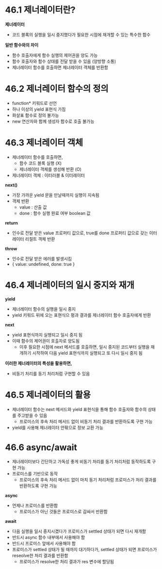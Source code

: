 # 46.1 제너레이터란?

**제너레이터**

- 코드 블록의 실행을 일시 중지했다가 필요한 시점에 재개할 수 있는 특수한 함수

**일반 함수와의 차이**

- 함수 호출자에게 함수 실행의 제어권을 양도 가능
- 함수 호출자와 함수 상태를 전달 받을 수 있음 (양방향 소통)
- 제너레이터 함수를 호출하면 제너레이터 객체를 반환함

# 46.2 제너레이터 함수의 정의

- function\* 키워드로 선언
- 하나 이상의 yield 표현식 가짐
- 화살표 함수로 정의 불가능
- new 연산자와 함께 생성자 함수로 호출 불가능

# 46.3 제너레이터 객체

- 제너레이터 함수를 호출하면,
  - 함수 코드 블록 실행 (X)
  - 제너레이터 객체를 생성해 반환 (O)
- 제너레이터 객체 : 이터러블 & 이터레이터

**next()**

- 가장 가까운 yield <value> 문을 만날때까지 실행이 지속됨
- 객체 반환
  - value : 산출 값
  - done : 함수 실행 완료 여부 boolean 값

**return**

- 인수로 전달 받은 value 프로퍼티 값으로, true를 done 프로퍼티 값으로 갖는 이터레이터 리절트 객체 반환

**throw**

- 인수로 전달 받은 에러를 발생시킴
- { value: undefined, done: true }

# 46.4 제너레이터의 일시 중지와 재개

**yield**

- 제너레이터 함수의 실행을 일시 중지
- yield 키워드 뒤에 오는 표현식으 평과 결과를 제너레이터 함수 호출자에게 반환

**next**

- yield 표현식까지 실행되고 일시 중지 됨
- 이때 함수의 제어권이 호출자로 양도됨
  - 이후 필요한 시점에 next 메서드를 호출하면, 일시 중지된 코드부터 실행을 재개하기 시작하여 다음 yield 표현식까지 실행되고 또 다시 일시 중지 됨

**이러한 제너레이터의 특성을 활용하면,**

- 비동기 처리를 동기 처리처럼 구현할 수 있음

# 46.5 제너레이터의 활용

- 제너레이터 함수는 next 메서드와 yield 표현식을 통해 함수 호출자와 함수의 상태를 주고받을 수 있음
  - 프로미스의 후속 처리 메서드 없이 비동기 처리 결과를 반환하도록 구현 가능
- yield를 사용해 제너레이터 안팎으로 정보 교환 가능

# 46.6 async/await

- 제너레이터보다 간단하고 가독성 좋게 비동기 처리를 동기 처리처럼 동작하도록 구현 가능
- 프로미스를 기반으로 동작
  - 프로미스의 후속 처리 메서드 없이 마치 동기 처리처럼 프로미스가 처리 결과를 반환하도록 구현 가능

**async**

- 언제나 프로미스를 반환함
  - 프로미스가 아닌 것들은 프로미스로 감싸서 반환함

**await**

- 다음 실행을 일시 중지시켰다가 프로미스가 settled 상태가 되면 다시 재개함
- 반드시 async 함수 내부에서 사용해야 함
- 반드시 프로미스 앞에서 사용해야 함
- 프로미스가 settled 상태가 될 때까지 대기하다가, settled 상태가 되면 프로미스가 reseolve한 처리 결과를 반환함
  - 프로미스가 resolve한 처리 결과가 res 변수에 할당됨
